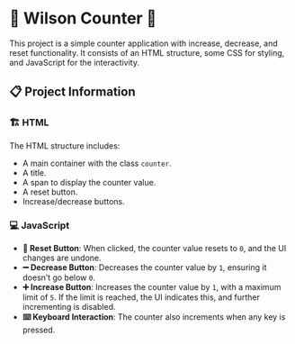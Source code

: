 # 🎉 Wilson Counter 🎉

This project is a simple counter application with increase, decrease, and reset functionality. It consists of an HTML structure, some CSS for styling, and JavaScript for the interactivity.

## 📋 Project Information

### 🏗️ HTML

The HTML structure includes:

- A main container with the class `counter`.
- A title.
- A span to display the counter value.
- A reset button.
- Increase/decrease buttons.

### 💻 JavaScript

- **🔄 Reset Button**: When clicked, the counter value resets to `0`, and the UI changes are undone.
- **➖ Decrease Button**: Decreases the counter value by `1`, ensuring it doesn’t go below `0`.
- **➕ Increase Button**: Increases the counter value by `1`, with a maximum limit of `5`. If the limit is reached, the UI indicates this, and further incrementing is disabled.
- **⌨️ Keyboard Interaction**: The counter also increments when any key is pressed.
